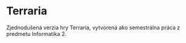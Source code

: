 # Terraria
Zjednodušená verzia hry Terraria, vytvorená ako semestrálna práca z predmetu Informatika 2.
